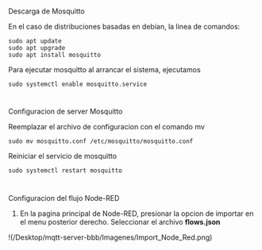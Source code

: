 #
Descarga de Mosquitto


En el caso de distribuciones basadas en debian, la linea de comandos:

    sudo apt update
    sudo apt upgrade
    sudo apt install mosquitto

Para ejecutar mosquitto al arrancar el sistema, ejecutamos


    sudo systemctl enable mosquitto.service
#
Configuracion de server Mosquitto


Reemplazar el archivo de configuracion con el comando mv

    sudo mv mosquitto.conf /etc/mosquitto/mosquitto.conf


Reiniciar el servicio de mosquitto


    sudo systemctl restart mosquitto


#
Configuracion del flujo Node-RED


1. En la pagina principal de Node-RED, presionar la opcion de importar en el menu posterior derecho. Seleccionar el archivo **flows.json**

!(/Desktop/mqtt-server-bbb/Imagenes/Import_Node_Red.png)
